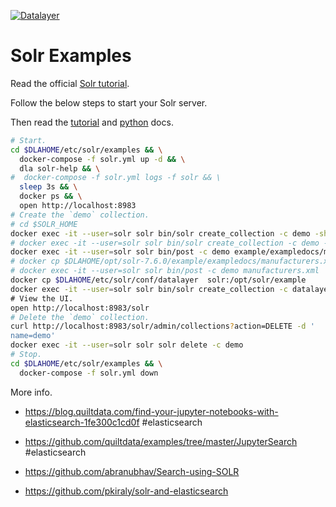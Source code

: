 [![Datalayer](https://docs.datalayer.io/logo/datalayer-25.svg)](https://datalayer.io)

# Solr Examples

Read the official [Solr tutorial](https://lucene.apache.org/solr/guide/7_6/solr-tutorial.html).

Follow the below steps to start your Solr server.

Then read the [tutorial](./TUT.md) and [python](./PYTHON.md) docs.

```bash
# Start.
cd $DLAHOME/etc/solr/examples && \
  docker-compose -f solr.yml up -d && \
  dla solr-help && \
#  docker-compose -f solr.yml logs -f solr && \
  sleep 3s && \
  docker ps && \
  open http://localhost:8983
# Create the `demo` collection.
# cd $SOLR_HOME
docker exec -it --user=solr solr bin/solr create_collection -c demo -shards 1 -replicationFactor 1
# docker exec -it --user=solr solr bin/solr create_collection -c demo -shards 3 -replicationFactor 3
docker exec -it --user=solr solr bin/post -c demo example/exampledocs/manufacturers.xml
# docker cp $DLAHOME/opt/solr-7.6.0/example/exampledocs/manufacturers.xml solr:/opt/solr/manufacturers.xml
# docker exec -it --user=solr solr bin/post -c demo manufacturers.xml
docker cp $DLAHOME/etc/solr/conf/datalayer  solr:/opt/solr/example
docker exec -it --user=solr solr bin/solr create_collection -c datalayer -shards 1 -replicationFactor 1 -d /opt/solr/example/datalayer\
# View the UI.
open http://localhost:8983/solr
# Delete the `demo` collection.
curl http://localhost:8983/solr/admin/collections?action=DELETE -d '
name=demo'
docker exec -it --user=solr solr solr delete -c demo
# Stop.
cd $DLAHOME/etc/solr/examples && \
  docker-compose -f solr.yml down
```

More info.

+ https://blog.quiltdata.com/find-your-jupyter-notebooks-with-elasticsearch-1fe300c1cd0f #elasticsearch
+ https://github.com/quiltdata/examples/tree/master/JupyterSearch #elasticsearch

+ https://github.com/abranubhav/Search-using-SOLR
+ https://github.com/pkiraly/solr-and-elasticsearch
